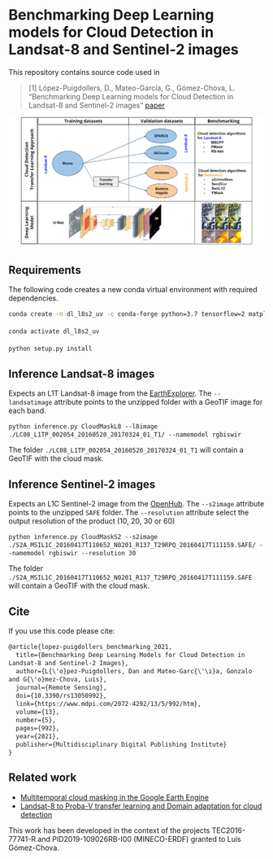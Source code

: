 # Benchmarking Deep Learning models for Cloud Detection in Landsat-8 and Sentinel-2 images

This repository contains source code used in

> [1] López-Puigdollers, D., Mateo-García, G., Gómez-Chova, L. “Benchmarking Deep Learning models for Cloud Detection in Landsat-8 and Sentinel-2 images” [paper](https://www.mdpi.com/2072-4292/13/5/992/htm)

![GA abstract](figs/GA_MDPI_RS_Benchmark.png)
<!---
![NN architecture](figs/neural_network.png) 
--->

## Requirements

The following code creates a new conda virtual environment with required dependencies.

```bash
conda create -n dl_l8s2_uv -c conda-forge python=3.7 tensorflow=2 matplotlib --y

conda activate dl_l8s2_uv

python setup.py install

```

## Inference Landsat-8 images

Expects an L1T Landsat-8 image from the [EarthExplorer](https://earthexplorer.usgs.gov/).
The `--landsatimage` attribute points to the unzipped folder with a GeoTIF image for each band.

```
python inference.py CloudMaskL8 --l8image ./LC08_L1TP_002054_20160520_20170324_01_T1/ --namemodel rgbiswir
```
The folder `./LC08_L1TP_002054_20160520_20170324_01_T1` will contain a GeoTIF with the cloud mask.

## Inference Sentinel-2 images

Expects an L1C Sentinel-2 image from the [OpenHub](https://scihub.copernicus.eu/dhus).
The `--s2image` attribute points to the unzipped `SAFE` folder. The `--resolution` attribute select the output resolution of the product (10, 20, 30 or 60)

```
python inference.py CloudMaskS2 --s2image ./S2A_MSIL1C_20160417T110652_N0201_R137_T29RPQ_20160417T111159.SAFE/ --namemodel rgbiswir --resolution 30
```
The folder `./S2A_MSIL1C_20160417T110652_N0201_R137_T29RPQ_20160417T111159.SAFE` will contain a GeoTIF with the cloud mask.


## Cite

If you use this code please cite:

```
@article{lopez-puigdollers_benchmarking_2021,
  title={Benchmarking Deep Learning Models for Cloud Detection in Landsat-8 and Sentinel-2 Images},
  author={L{\'o}pez-Puigdollers, Dan and Mateo-Garc{\'\i}a, Gonzalo and G{\'o}mez-Chova, Luis},
  journal={Remote Sensing},
  doi={10.3390/rs13050992},
  link={https://www.mdpi.com/2072-4292/13/5/992/htm},
  volume={13},
  number={5},
  pages={992},
  year={2021},
  publisher={Multidisciplinary Digital Publishing Institute}
}
```

## Related work

* [Multitemporal cloud masking in the Google Earth Engine](https://github.com/IPL-UV/ee_ipl_uv)
* [Landsat-8 to Proba-V transfer learning and Domain adaptation for cloud detection](https://github.com/IPL-UV/pvl8dagans)

This work has been developed in the context of the projects TEC2016-77741-R and PID2019-109026RB-I00 (MINECO-ERDF) granted to Luis Gómez-Chova.

